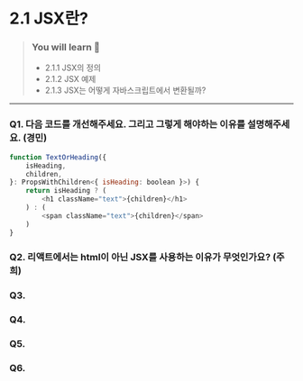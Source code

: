 # 2.1 JSX란?

> ### You will learn 🤔
>- 2.1.1 JSX의 정의
>- 2.1.2 JSX 예제
>- 2.1.3 JSX는 어떻게 자바스크립트에서 변환될까?

---

### Q1. 다음 코드를 개선해주세요. 그리고 그렇게 해야하는 이유를 설명해주세요. (경민)
```javascript
function TextOrHeading({
    isHeading,
    children,
}: PropsWithChildren<{ isHeading: boolean }>) {
    return isHeading ? (
        <h1 className="text">{children}</h1>
    ) : (
        <span className="text">{children}</span>
    )
}
```

### Q2. 리액트에서는 html이 아닌 JSX를 사용하는 이유가 무엇인가요? (주희)

### Q3. 

### Q4. 

### Q5. 

### Q6. 
